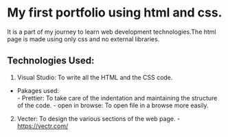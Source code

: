 
# My first portfolio using html and css.

It is a part of my journey to learn web development technologies.The html page is made using only css and no external libraries.

## Technologies Used:



 1. Visual Studio: To write all the HTML and the CSS code.
 - Pakages used:	 			
					 - Prettier: To take care of the indentation and maintaining the structure of the code.
					 - open in browse: To open file in a browse more easily.

2. Vecter:       To design the various sections of the web page.
			- https://vectr.com/


<!--stackedit_data:
eyJoaXN0b3J5IjpbMzkyNDY4NzgzLC05NzkyNDQyNjUsLTIwOT
QwMTI4MzRdfQ==
-->